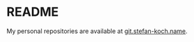 # README

My personal repositories are available at
[git.stefan-koch.name](https://git.stefan-koch.name).
